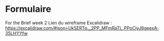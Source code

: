 # Formulaire
For the Brief week 2
Lien du wireframe Excalidraw : https://excalidraw.com/#json=Uk5ERTq__2PP_MFmRaTl_,PPoCiyJ8geexA-35LHYYfw
